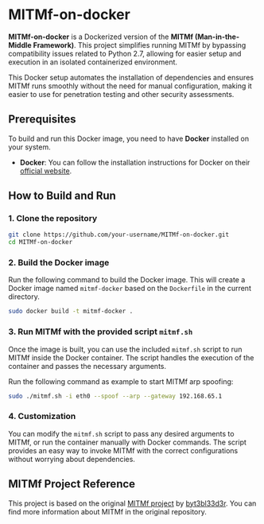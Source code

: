 # MITMf-on-docker

**MITMf-on-docker** is a Dockerized version of the **MITMf (Man-in-the-Middle Framework)**. This project simplifies running MITMf by bypassing compatibility issues related to Python 2.7, allowing for easier setup and execution in an isolated containerized environment.

This Docker setup automates the installation of dependencies and ensures MITMf runs smoothly without the need for manual configuration, making it easier to use for penetration testing and other security assessments.

## Prerequisites

To build and run this Docker image, you need to have **Docker** installed on your system.

- **Docker**: You can follow the installation instructions for Docker on their [official website](https://docs.docker.com/get-docker/).

## How to Build and Run

### 1. Clone the repository

```bash
git clone https://github.com/your-username/MITMf-on-docker.git
cd MITMf-on-docker
```

### 2. Build the Docker image

Run the following command to build the Docker image. This will create a Docker image named `mitmf-docker` based on the `Dockerfile` in the current directory.

```bash
sudo docker build -t mitmf-docker .
```

### 3. Run MITMf with the provided script `mitmf.sh`

Once the image is built, you can use the included `mitmf.sh` script to run MITMf inside the Docker container. The script handles the execution of the container and passes the necessary arguments.

Run the following command as example to start MITMf arp spoofing:

```bash
sudo ./mitmf.sh -i eth0 --spoof --arp --gateway 192.168.65.1
```

### 4. Customization

You can modify the `mitmf.sh` script to pass any desired arguments to MITMf, or run the container manually with Docker commands. The script provides an easy way to invoke MITMf with the correct configurations without worrying about dependencies.

## MITMf Project Reference

This project is based on the original [MITMf project](https://github.com/byt3bl33d3r/MITMf) by [byt3bl33d3r](https://github.com/byt3bl33d3r). You can find more information about MITMf in the original repository.
